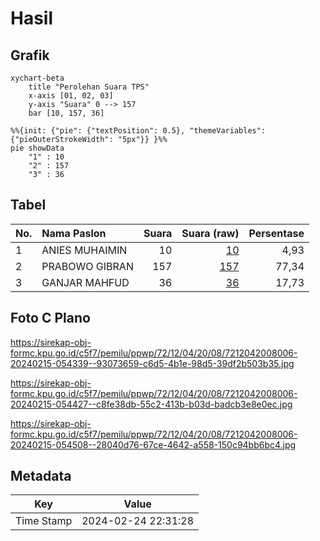 # Hasil

## Grafik

```mermaid
xychart-beta
    title "Perolehan Suara TPS"
    x-axis [01, 02, 03]
    y-axis "Suara" 0 --> 157
    bar [10, 157, 36]
```

```mermaid
%%{init: {"pie": {"textPosition": 0.5}, "themeVariables": {"pieOuterStrokeWidth": "5px"}} }%%
pie showData
    "1" : 10
    "2" : 157
    "3" : 36
```

## Tabel

| No. | Nama Paslon    | Suara | Suara (raw) | Persentase |
|:--- |:-------------- | -----:| -----------:| ----------:|
| 1   | ANIES MUHAIMIN | 10    | [10][p-1]   | 4,93       |
| 2   | PRABOWO GIBRAN | 157   | [157][p-2]  | 77,34      |
| 3   | GANJAR MAHFUD  | 36    | [36][p-3]   | 17,73      |


[p-1]: https://github.com/gigit-pemilu/pemilu-2024-72-sulawesi-tengah/blob/main/pilpres/hitung-suara/sub/72-sulawesi-tengah/sub/12-morowali-utara/sub/04-lembo/sub/2008-tinompo/sub/006-tps/sub/paslon-1.txt
[p-2]: https://github.com/gigit-pemilu/pemilu-2024-72-sulawesi-tengah/blob/main/pilpres/hitung-suara/sub/72-sulawesi-tengah/sub/12-morowali-utara/sub/04-lembo/sub/2008-tinompo/sub/006-tps/sub/paslon-2.txt
[p-3]: https://github.com/gigit-pemilu/pemilu-2024-72-sulawesi-tengah/blob/main/pilpres/hitung-suara/sub/72-sulawesi-tengah/sub/12-morowali-utara/sub/04-lembo/sub/2008-tinompo/sub/006-tps/sub/paslon-3.txt

## Foto C Plano

https://sirekap-obj-formc.kpu.go.id/c5f7/pemilu/ppwp/72/12/04/20/08/7212042008006-20240215-054339--93073659-c6d5-4b1e-98d5-39df2b503b35.jpg

https://sirekap-obj-formc.kpu.go.id/c5f7/pemilu/ppwp/72/12/04/20/08/7212042008006-20240215-054427--c8fe38db-55c2-413b-b03d-badcb3e8e0ec.jpg

https://sirekap-obj-formc.kpu.go.id/c5f7/pemilu/ppwp/72/12/04/20/08/7212042008006-20240215-054508--28040d76-67ce-4642-a558-150c94bb6bc4.jpg


## Metadata

| Key        | Value               |
| ---------- | ------------------- |
| Time Stamp | 2024-02-24 22:31:28 |




